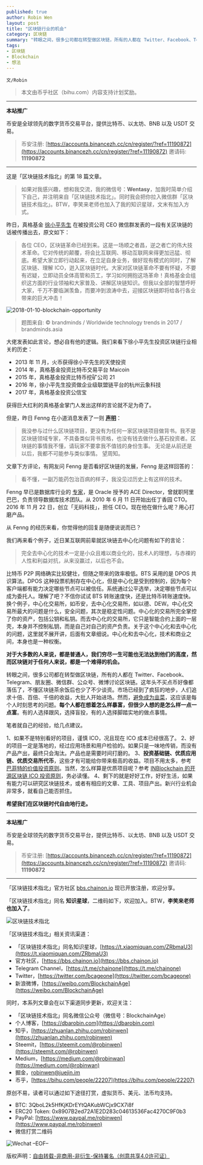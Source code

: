 ```yaml
---
published: true
author: Robin Wen
layout: post
title: "区块链行业的机会"
category: 区块链
summary: "转眼之间，很多公司都在转型做区块链，所有的人都在 Twitter、Facebook、Telegram、朋友圈、微信群、公众号、微博讨论区块链。这年头不买点币好像都落伍了，不懂区块链茶余饭后也少了不少谈资。市场已经到了疯狂的地步，人们追求十倍、百倍、千倍的收益，大批人开始进场。然而，避免成为韭菜，这应该是每个人时刻思考的问题。每个人都在想着怎么样暴富，但很少人想的是怎么样一点一点富。有的人选择跟风，选择盲投，有的人选择脚踏实地的做点事情。笔者就自己的经验，给几点建议。1、如果不是特别看好的项目，谨慎 ICO，况且现在 ICO 成本已经很高了。2、好的项目一定是落地的，经过应用场景和用户检验的。如果只是一味地传销，而没有产品产出，最终只会淘汰。产品也是需要时间打磨的。3、投资基础链、优质应用链、优质交易所代币，这些才有可能给你带来极高的收益。项目不用太多，参考 巴菲特的价值投资原则。当然，怎么样算是优质项目呢？参考 INBlockchain 的开源区块链 ICO 投资原则，务必读懂。4、剩下的就是好好工作，好好生活，如果有能力可以研究区块链技术，或者有相应的文章、工具、项目产出。新兴行业机会非常多，就看自己能否抓住。希望我们在区块链时代自由地行走。"
tags:
- 区块链
- Blockchain
- 想法
---
```


`文/Robin`

> 本文由币乎社区（bihu.com）内容支持计划奖励。

***

**本站推广**

币安是全球领先的数字货币交易平台，提供比特币、以太坊、BNB 以及 USDT 交易。

> 币安注册: [https://accounts.binancezh.cc/cn/register/?ref=11190872](https://accounts.binancezh.cc/cn/register/?ref=11190872)
> 邀请码: **11190872**

***

这是「区块链技术指北」的第 18 篇文章。

> 如果对我感兴趣，想和我交流，我的微信号：**Wentasy**，加我时简单介绍下自己，并注明来自「区块链技术指北」。同时我会把你拉入微信群「区块链技术指北」。BTW，李笑来老师也加入了我的知识星球，文末有加入方式。

昨日，真格基金 [徐小平先生](http://www.zhenfund.com/Home/Index/article/id/2) 在被投资公司 CEO 微信群发表的一段有关区块链的话被传播出去，原文如下：

> 各位 CEO，区块链革命已经到来。这是一场顺之者昌，逆之者亡的伟大技术革命。它对传统的颠覆，将会比互联网、移动互联网来得更加迅猛、彻底。希望大家立即行动起来，在立足自身业务，做好现有模式的同时，了解区块链、理解 ICO，逬入区块链时代。大家对区块链革命不要有怀疑，不要有迟疑，立即动员全体高管和员工，学习如何拥抱这场革命！真格基金会组织这方面的行业领袖和大家普及、讲解区块链知识。但我以全部的智慧呼盱大家，千万不要临渊羡鱼，而要冲到浪涛中去，迎接区块链即将给各行各业带来的巨大冲击！

![2018-01-10-blockchain-opportunity](https://cdn.dbarobin.com/k2DZhLa.jpg)

> 题图来自: © brandminds / Worldwide technology trends in 2017 / brandminds.asia

大佬发表如此言论，想必自有他的逻辑。我们来看下徐小平先生投资区块链行业相关的历史：

* 2013 年 11 月，火币获得徐小平先生的天使投资
* 2014 年，真格基金投资比特币交易平台 Maicoin
* 2015 年，真格基金投资比特币挖矿公司 21
* 2016 年，徐小平先生投资做企业级联盟链平台的杭州云象科技
* 2017 年，真格基金投资公信宝

获得巨大红利的真格基金掌门人发出这样的言论就不足为奇了。

但是，昨日 Fenng 在小道消息发表了一则 **[声明](https://mp.weixin.qq.com/s/JN3cRrpiGxoo6_sQFA397Q)**：

> 我没参与过什么区块链项目，更没有为任何一家区块链项目做背书。我不是区块链领域专家，不具备类似背书资格，也没有钱去做什么基石投资者。区块链的事情我不懂，请玩家不要拿我不值钱的身份生事。
> 无论是从前还是以后，我都不可能参与类似事情。
> 望周知。

文章下方评论，有网友问 Fenng 是否看好区块链的发展，Fenng 是这样回答的：

> 看不懂，一副万能药包治百病的样子，我没见过历史上有这样的技术。

Fenng 早已是数据库行业的 [专家](http://dbanotes.net/siteinfo.html)，是 Oracle 授予的 ACE Director，曾就职阿里巴巴，负责领导数据库技术团队。从 2010 年 6 月 11 日开始出任丁香园 CTO。2016 年 11 月 22 日，创立「无码科技」，担任 CEO。现在他在做什么呢？用心打磨产品。

从 Fenng 的经历来看，你觉得他的回复是随便说说而已？

我们再来看个例子，近日某互联网前辈就区块链去中心化问题有如下的言论：

> 完全去中心化的技术一定是小众且难以商业化的，技术人的理想，与赤裸的人性和利益对抗，从来没赢过，以后也不会。

比特币 P2P 网络确实比较健壮，但随之带来的效率极低。BTS 采用的是 DPOS 共识算法。DPOS 这种投票机制存在中心化，但是中心化是受到控制的，因为每个客户端都有能力决定哪些节点可以被信任。系统通过公平选举，决定哪些节点可以成为委托人。理解了吧？不信你试试 BTS 转账速度快，还是比特币转账速度快。换个例子，中心化交易所，如币安，去中心化交易所，如以德、DEW。中心化交易所最大的问题是什么，安全问题，其次是稳定性问题。中心化的交易所完全掌控了你的资产，包括公钥和私钥。而去中心化的交易所，它只是智能合约上面的一层壳，本身并不控制私钥，而是自己对自己的资产负责。关于这个中心化和去中心化的问题，这里就不展开讲，后面有文章细说。中心化和去中心化，技术和商业之间，本身也是一种权衡。

**对于大多数的人来说，都是普通人，我们穷尽一生可能也无法达到他们的高度，然而区块链对于任何人来说，都是一个难得的机会。**

转眼之间，很多公司都在转型做区块链，所有的人都在 Twitter、Facebook、Telegram、朋友圈、微信群、公众号、微博讨论区块链。这年头不买点币好像都落伍了，不懂区块链茶余饭后也少了不少谈资。市场已经到了疯狂的地步，人们追求十倍、百倍、千倍的收益，大批人开始进场。然而，[避免成为韭菜](https://mp.weixin.qq.com/s/u3Tw-r4BmC0UJ3HH9N5EOg)，这应该是每个人时刻思考的问题。**每个人都在想着怎么样暴富，但很少人想的是怎么样一点一点富**。有的人选择跟风，选择盲投，有的人选择脚踏实地的做点事情。

笔者就自己的经验，给几点建议。

1、如果不是特别看好的项目，谨慎 ICO，况且现在 ICO 成本已经很高了。
2、好的项目一定是落地的，经过应用场景和用户检验的。如果只是一味地传销，而没有产品产出，最终只会淘汰。产品也是需要时间打磨的。
3、**投资基础链、优质应用链、优质交易所代币**，这些才有可能给你带来极高的收益。项目不用太多，参考 [巴菲特的价值投资原则](http://wiki.mbalib.com/wiki/%E4%BB%B7%E5%80%BC%E6%8A%95%E8%B5%84%E7%90%86%E8%AE%BA)。当然，怎么样算是优质项目呢？参考 [INBlockchain 的开源区块链 ICO 投资原则](https://github.com/xiaolai/INB-Principles/blob/master/Chinese.md)，务必读懂。
4、剩下的就是好好工作，好好生活，如果有能力可以研究区块链技术，或者有相应的文章、工具、项目产出。新兴行业机会非常多，就看自己能否抓住。

**希望我们在区块链时代自由地行走。**

***

**本站推广**

币安是全球领先的数字货币交易平台，提供比特币、以太坊、BNB 以及 USDT 交易。

> 币安注册: [https://accounts.binancezh.cc/cn/register/?ref=11190872](https://accounts.binancezh.cc/cn/register/?ref=11190872)
> 邀请码: **11190872**

***

「区块链技术指北」官方社区 [bbs.chainon.io](https://bbs.chainon.io) 现已开放注册，欢迎分享。

「区块链技术指北」同名 **知识星球**，二维码如下，欢迎加入。BTW，**李笑来老师也加入了**。

![区块链技术指北](https://cdn.dbarobin.com/pQxlDqF.jpg)

「区块链技术指北」相关资讯渠道：

* 「区块链技术指北」同名知识星球，[https://t.xiaomiquan.com/ZRbmaU3](https://t.xiaomiquan.com/ZRbmaU3)
* 官方社区，[https://bbs.chainon.io](https://bbs.chainon.io)
* Telegram Channel，[https://t.me/chainone](https://t.me/chainone)
* Twitter，[https://twitter.com/bcageone](https://twitter.com/bcageone)
* 新浪微博，[https://weibo.com/BlockchainAge](https://weibo.com/BlockchainAge)

同时，本系列文章会在以下渠道同步更新，欢迎关注：

* 「区块链技术指北」同名微信公众号（微信号：BlockchainAge）
* 个人博客，[https://dbarobin.com](https://dbarobin.com)
* 知乎，[https://zhuanlan.zhihu.com/robinwen](https://zhuanlan.zhihu.com/robinwen)
* Steemit，[https://steemit.com/@robinwen](https://steemit.com/@robinwen)
* Medium，[https://medium.com/@robinwan](https://medium.com/@robinwan)
* 掘金，[robinwen@juejin.im](https://juejin.im/user/5673ccae60b2260ee435f89a/posts)
* 币乎，[https://bihu.com/people/22207](https://bihu.com/people/22207)

原创不易，读者可以通过如下途径打赏，虚拟货币、美元、法币均支持。

* BTC: 3QboL2k5HfKjKDrEYtQAKubWCjx9CX7i8f
* ERC20 Token: 0x8907B2ed72A1E2D283c04613536Fac4270C9F0b3
* PayPal: [https://www.paypal.me/robinwen](https://www.paypal.me/robinwen)
* 微信打赏二维码

![Wechat](https://cdn.dbarobin.com/SzoNl5b.jpg)
–EOF–

版权声明：[自由转载-非商用-非衍生-保持署名（创意共享4.0许可证）](http://creativecommons.org/licenses/by-nc-nd/4.0/deed.zh)
